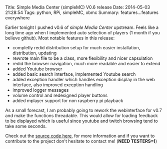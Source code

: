 Title: Simple Media Center (simpleMC) V0.6 release
Date: 2014-05-03 21:28:54
Tags: python, RPi, simpleMC, xbmc
Summary: features...features everywhere

Earlier tonight I pushed v0.6 of *simple Media Center* upstream. Feels like a long time ago when I implemented auto selection of players (1 month if you believe github). Most notable features in this release:

* completly redid distribution setup for much easier installation, distribution, updating
* rewrote main file to be a class, more flexibility and nicer capsulation
* redid the browser navigation, much more readable and easier to extend
* added Youtube browser
* added basic search interface, implemented Youtube search
* added exception handler which handles exception display in the web interface, also improved exception handling 
* improved logger messages
* volume control and redesigned player buttons
* added mplayer support for non raspberry pi playback

As a small forecast, I am probably going to rework the webinterface for v0.7 and make the functions threadable. This would allow for loading feedback to be displayed which is useful since youtube and twitch browsing tend to take some seconds.

Check out the [source code here](https://github.com/ingwinlu/simpleMediaCenter), for more information and if you want to contribute to the project don't hesitate to contact me! (**NEED TESTERS=)**)
